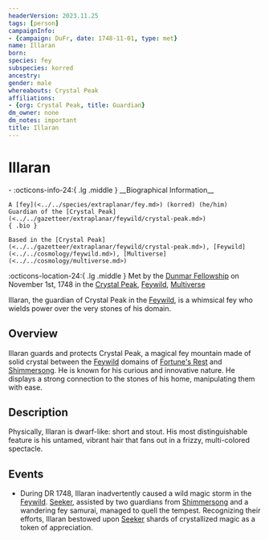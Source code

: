 ```yaml
---
headerVersion: 2023.11.25
tags: [person]
campaignInfo:
- {campaign: DuFr, date: 1748-11-01, type: met}
name: Illaran
born:
species: fey
subspecies: korred
ancestry:
gender: male
whereabouts: Crystal Peak
affiliations:
- {org: Crystal Peak, title: Guardian}
dm_owner: none
dm_notes: important
title: Illaran
---
```

# Illaran
<div class="grid cards ext-narrow-margin ext-one-column" markdown>
- :octicons-info-24:{ .lg .middle } __Biographical Information__

    A [fey](<../../species/extraplanar/fey.md>) (korred) (he/him)  
    Guardian of the [Crystal Peak](<../../gazetteer/extraplanar/feywild/crystal-peak.md>)  
    { .bio }

    Based in the [Crystal Peak](<../../gazetteer/extraplanar/feywild/crystal-peak.md>), [Feywild](<../../cosmology/feywild.md>), [Multiverse](<../../cosmology/multiverse.md>)
</div>



:octicons-location-24:{ .lg .middle } Met by the [Dunmar Fellowship](<../pcs/dunmar-fellowship/dunmar-fellowship.md>) on November 1st, 1748 in the [Crystal Peak](<../../gazetteer/extraplanar/feywild/crystal-peak.md>), [Feywild](<../../cosmology/feywild.md>), [Multiverse](<../../cosmology/multiverse.md>)  


Illaran, the guardian of Crystal Peak in the [Feywild](<../../cosmology/feywild.md>), is a whimsical fey who wields power over the very stones of his domain.
## Overview

Illaran guards and protects Crystal Peak, a magical fey mountain made of solid crystal between the [Feywild](<../../cosmology/feywild.md>) domains of [Fortune's Rest](<../../gazetteer/extraplanar/feywild/fortune-s-rest.md>) and [Shimmersong](<../../gazetteer/extraplanar/feywild/shimmersong.md>). He is known for his curious and innovative nature. He displays a strong connection to the stones of his home, manipulating them with ease.
## Description

Physically, Illaran is dwarf-like: short and stout. His most distinguishable feature is his untamed, vibrant hair that fans out in a frizzy, multi-colored spectacle.
## Events

- During DR 1748, Illaran inadvertently caused a wild magic storm in the [Feywild](<../../cosmology/feywild.md>). [Seeker](<../pcs/dunmar-fellowship/seeker.md>), assisted by two guardians from [Shimmersong](<../../gazetteer/extraplanar/feywild/shimmersong.md>) and a wandering fey samurai, managed to quell the tempest. Recognizing their efforts, Illaran bestowed upon [Seeker](<../pcs/dunmar-fellowship/seeker.md>) shards of crystallized magic as a token of appreciation.

